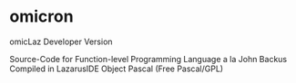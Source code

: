 # omicron
omicLaz Developer Version

Source-Code for Function-level Programming Language a la John Backus \
Compiled in LazarusIDE Object Pascal (Free Pascal/GPL)


